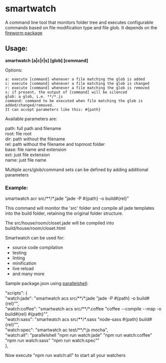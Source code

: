 # smartwatch
A command line tool that monitors folder tree and executes configurable commands based on file modification type and file glob.
It depends on the [fireworm package](https://github.com/airportyh/fireworm)

## Usage:
**smartwatch [a|c|r|s] [glob] [command]**

Options:

    a: execute [command] whenever a file matching the glob is added  
    c: execute [command] whenever a file matching the glob is changed  
    r: execute [command] whenever a file matching the glob is removed  
    s: if present, the output of [command] will be silenced  
    glob: a glob, i.e. **/*.js  
    command: command to be executed when file matching the glob is added/changed/removed.  
    It can accept parameters like this: #{path}

  Available parameters are:

  path: full path and filename  
  root: file root  
  dir: path without the filename  
  rel: path without the filename and topmost folder  
  base: file name and extension  
  ext: just file extension  
  name: just file name  

Multiple acrs/glob/command sets can be defined by adding additional parameters

### Example:

smartwatch acr src/\*\*/\*.jade "jade -P #{path} -o build#{rel}"

This command will monitor the 'src' folder and compile all jade templates into the build folder, retaining the original folder structure.

The src/house/room/closet.jade will be compiled into build/house/room/closet.html

Smartwatch can be used for:

* source code compilation
* testing
* linting
* minification
* live reload
* and many more

Sample package.json using [parallelshell](https://github.com/keithamus/parallelshell):

"scripts": {  
  "watch:jade": "smartwatch acs src/\*\*/\*.jade \"jade -P #{path} -o build#{rel}\"",  
  "watch:coffee": "smartwatch acs src/\*\*/\*.coffee \"coffee --compile --map -o build#{rel} #{path}\"",  
  "watch:sass": "smartwatch acs src/\*\*/\*.sass \"node-sass #{path} build#{rel}\"",  
  "watch:spec": "smartwatch ac test/\*\*/\*.js mocha",  
  "watch:all": "parallelshell \"npm run watch:jade\" \"npm run watch:coffee\" \"npm run watch:sass\" \"npm run watch:spec\""  
},

Now execute "npm run watch:all" to start all your watchers
